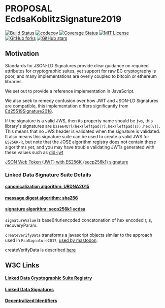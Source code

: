 # PROPOSAL EcdsaKoblitzSignature2019

[![Build Status](https://travis-ci.org/transmute-industries/PROPOSAL-EcdsaKoblitzSignature2019.svg?branch=master)](https://travis-ci.org/transmute-industries/PROPOSAL-EcdsaKoblitzSignature2019) [![codecov](https://codecov.io/gh/transmute-industries/PROPOSAL-EcdsaKoblitzSignature2019/branch/master/graph/badge.svg)](https://codecov.io/gh/transmute-industries/PROPOSAL-EcdsaKoblitzSignature2019) [![Coverage Status](https://coveralls.io/repos/github/transmute-industries/PROPOSAL-EcdsaKoblitzSignature2019/badge.svg?branch=master)](https://coveralls.io/github/transmute-industries/PROPOSAL-EcdsaKoblitzSignature2019?branch=master) [![MIT License](https://img.shields.io/badge/license-MIT_License-green.svg?style=flat-square)](https://github.com/transmute-industries/PROPOSAL-EcdsaKoblitzSignature2019/blob/master/LICENSE) [![GitHub forks](https://img.shields.io/github/forks/transmute-industries/PROPOSAL-EcdsaKoblitzSignature2019.svg?style=social&label=Fork&maxAge=2592000?style=flat-square)](https://github.com/transmute-industries/PROPOSAL-EcdsaKoblitzSignature2019#fork-destination-box) [![GitHub stars](https://img.shields.io/github/stars/transmute-industries/PROPOSAL-EcdsaKoblitzSignature2019.svg?style=social&label=Star&maxAge=2592000?style=flat-square)](https://github.com/transmute-industries/PROPOSAL-EcdsaKoblitzSignature2019/stargazers)

## Motivation

Standards for JSON-LD Signatures provide clear guidance on required attributes for cryptographic suites, yet support for raw EC cryptography is poor, and many implementations are overly coupled to bitcoin or ethereum libraries. 

We set out to provide a reference implementation in JavaScript.

We also seek to remedy confusion over how JWT and JSON-LD Signatures are compatible, this implementation differs significantly from [Ed25519Signature2018](https://github.com/digitalbazaar/jsonld-signatures/blob/master/lib/suites/Ed25519Signature2018.js#L32). 

If the signature is a valid JWS, then its property name should be `jws`, this library's signatures are `base64Url(hex(leftpad(r),hex(leftpad(s)),hex(v))`. This means that no JWS header is validated when the signature is validated. It also means this signature suite can be used to create a valid JWS for `ES256K-R`, but note that the JOSE algorithm registry does not contain these algorithms yet, and you may have trouble validating JWTs generated with these values such as [did-jwt](https://github.com/uport-project/did-jwt)

[JSON Web Token (JWT) with ES256K (secp256k1) signature](https://connect2id.com/products/nimbus-jose-jwt/examples/jwt-with-es256k-signature)

### Linked Data Signature Suite Details

#### [canonicalization algorithm: URDNA2015](https://github.com/digitalbazaar/jsonld.js/#canonize-normalize)

#### [message digest algorithm: sha256](https://nodejs.org/api/crypto.html#crypto_crypto_createhash_algorithm_options)

#### [signature algorithm: secp256k1 ecdsa](https://github.com/indutny/elliptic#ecdsa)

`signatureValue` is base64urlencoded concatonation of hex encoded r, s, recoveryParam.

`createVerifyData` transforms a javascript objects similar to the approach used in `RsaSignature2017`, [used by mastodon](https://github.com/tootsuite/mastodon/blob/cabdbb7f9c1df8007749d07a2e186bb3ad35f62b/app/lib/activitypub/linked_data_signature.rb#L19). 

createVerifyData is described [here](https://w3c-dvcg.github.io/ld-signatures/#create-verify-hash-algorithm)


## W3C Links

#### [Linked Data Cryptographic Suite Registry](https://w3c-ccg.github.io/ld-cryptosuite-registry)

#### [Linked Data Signatures](https://w3c-dvcg.github.io/ld-signatures)

#### [Decentralized Identifiers](https://w3c-ccg.github.io/did-spec/)